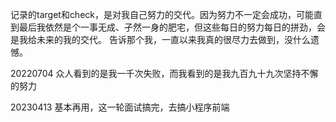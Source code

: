 记录的target和check，是对我自己努力的交代。因为努力不一定会成功，可能直到最后我依然是个一事无成、孑然一身的肥宅，但这些每日的努力每日的拼劲，会是我给未来的我的交代。
告诉那个我，一直以来我真的很尽力去做到，没什么遗憾。

20220704
众人看到的是我一千次失败，而我看到的是我九百九十九次坚持不懈的努力

20230413
基本再用，这一轮面试搞完，去搞小程序前端
